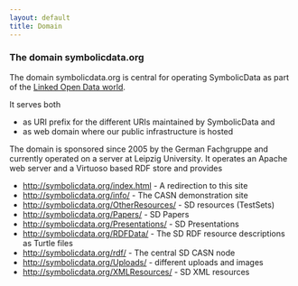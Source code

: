 ```yaml
---
layout: default
title: Domain
---
```


### The domain symbolicdata.org

The domain symbolicdata.org is central for operating SymbolicData as part of
the [Linked Open Data world](https://lod-cloud.net/).

It serves both
- as URI prefix for the different URIs maintained by SymbolicData and
- as web domain where our public infrastructure is hosted

The domain is sponsored since 2005 by the German Fachgruppe and currently
operated on a server at Leipzig University. It operates an Apache web server
and a Virtuoso based RDF store and provides
- http://symbolicdata.org/index.html - A redirection to this site 
- http://symbolicdata.org/info/ - The CASN demonstration site
- http://symbolicdata.org/OtherResources/ - SD resources (TestSets)
- http://symbolicdata.org/Papers/ - SD Papers
- http://symbolicdata.org/Presentations/ - SD Presentations
- http://symbolicdata.org/RDFData/ - The SD RDF resource descriptions as Turtle files
- http://symbolicdata.org/rdf/ - The central SD CASN node
- http://symbolicdata.org/Uploads/ - different uploads and images
- http://symbolicdata.org/XMLResources/ - SD XML resources

